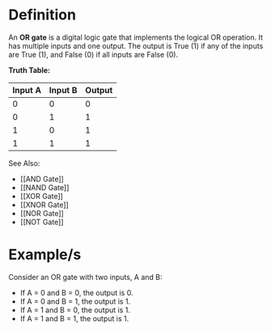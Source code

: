 # Definition
An **OR gate** is a digital logic gate that implements the logical OR operation. It has multiple inputs and one output. The output is True (1) if any of the inputs are True (1), and False (0) if all inputs are False (0).

**Truth Table:**

| Input A | Input B | Output |
| ------- | ------- | ------ |
| 0       | 0       | 0      |
| 0       | 1       | 1      |
| 1       | 0       | 1      |
| 1       | 1       | 1      |

See Also:
- [[AND Gate]]
- [[NAND Gate]]
- [[XOR Gate]]
- [[XNOR Gate]]
- [[NOR Gate]]
- [[NOT Gate]]

# Example/s

Consider an OR gate with two inputs, A and B:

- If A = 0 and B = 0, the output is 0.
- If A = 0 and B = 1, the output is 1.
- If A = 1 and B = 0, the output is 1.
- If A = 1 and B = 1, the output is 1.